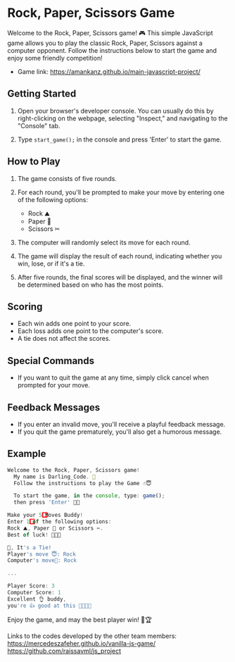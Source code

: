 # Rock, Paper, Scissors Game

Welcome to the Rock, Paper, Scissors game! 🎮 This simple JavaScript game allows you to play the classic Rock, Paper, Scissors against a computer opponent. Follow the instructions below to start the game and enjoy some friendly competition!

- Game link: https://amankanz.github.io/main-javascript-project/

## Getting Started

1. Open your browser's developer console. You can usually do this by right-clicking on the webpage, selecting "Inspect," and navigating to the "Console" tab.

2. Type `start_game();` in the console and press 'Enter' to start the game.

## How to Play

1. The game consists of five rounds.

2. For each round, you'll be prompted to make your move by entering one of the following options:

   - Rock ⛰
   - Paper 📃
   - Scissors ✂

3. The computer will randomly select its move for each round.

4. The game will display the result of each round, indicating whether you win, lose, or if it's a tie.

5. After five rounds, the final scores will be displayed, and the winner will be determined based on who has the most points.

## Scoring

- Each win adds one point to your score.
- Each loss adds one point to the computer's score.
- A tie does not affect the scores.

## Special Commands

- If you want to quit the game at any time, simply click cancel when prompted for your move.

## Feedback Messages

- If you enter an invalid move, you'll receive a playful feedback message.
- If you quit the game prematurely, you'll also get a humorous message.

## Example

```javascript
Welcome to the Rock, Paper, Scissors game!
  My name is Darling_Code. 👲
  Follow the instructions to play the Game ☝😇

  To start the game, in the console, type: game();
  then press 'Enter' 👩‍💻

Make your 5️⃣ Moves Buddy!
Enter 1️⃣ of the following options:
Rock ⛰, Paper 📃 or Scissors ✂.
Best of luck! 👲🤞😻

👔, It's a Tie!
Player's move 😇: Rock
Computer's move🤖: Rock

...

Player Score: 3
Computer Score: 1
Excellent 👌 buddy,
you're 👍 good at this 👲🤟😻✨
```

Enjoy the game, and may the best player win! 👊🏆

Links to the codes developed by the other team members: 
https://mercedeszafeher.github.io/vanilla-js-game/
https://github.com/raissavml/js_project